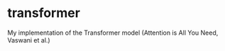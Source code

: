 # transformer
My implementation of the Transformer model (Attention is All You Need, Vaswani et al.)
